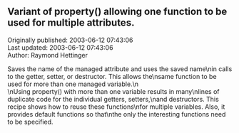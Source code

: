## Variant of property() allowing one function to be used for multiple attributes.  
Originally published: 2003-06-12 07:43:06  
Last updated: 2003-06-12 07:43:06  
Author: Raymond Hettinger  
  
Saves the name of the managed attribute and uses the saved name\nin calls to the getter, setter, or destructor.  This allows the\nsame function to be used for more than one managed variable.\n<br>\nUsing property() with more than one variable results in many\nlines of duplicate code for the individual getters, setters,\nand destructors.  This recipe shows how to reuse these functions\nfor multiple variables.  Also, it provides default functions so that\nthe only the interesting functions need to be specified.